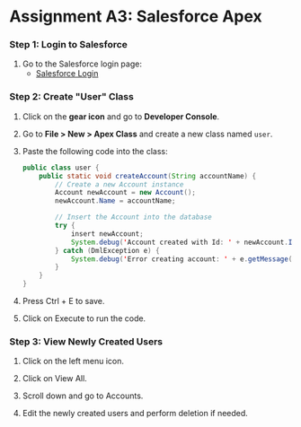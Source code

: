 # Assignment A3: Salesforce Apex

### Step 1: Login to Salesforce

1. Go to the Salesforce login page:
   - [Salesforce Login](https://login.salesforce.com/?locale=in)

### Step 2: Create "User" Class

1. Click on the **gear icon** and go to **Developer Console**.
2. Go to **File > New > Apex Class** and create a new class named `user`.
3. Paste the following code into the class:

   ```java
   public class user {
       public static void createAccount(String accountName) {
           // Create a new Account instance
           Account newAccount = new Account(); 
           newAccount.Name = accountName;
   
           // Insert the Account into the database
           try {
               insert newAccount;
               System.debug('Account created with Id: ' + newAccount.Id);
           } catch (DmlException e) {
               System.debug('Error creating account: ' + e.getMessage());
           }
       }
   }

4. Press Ctrl + E to save.

5. Click on Execute to run the code.

### Step 3: View Newly Created Users
1. Click on the left menu icon.

2. Click on View All.

3. Scroll down and go to Accounts.

4. Edit the newly created users and perform deletion if needed.